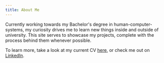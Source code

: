 ```yaml
---
title: About Me
---
```


Currently working towards my Bachelor's degree in human-computer-systems, my curiosity drives me to learn new things inside and outside of university. This site serves to showcase my projects, complete with the process behind them whenever possible.

To learn more, take a look at my current CV [here](/pdf/cv.pdf), or check me out on [LinkedIn](https://www.linkedin.com/in/manuel-sinn/).
